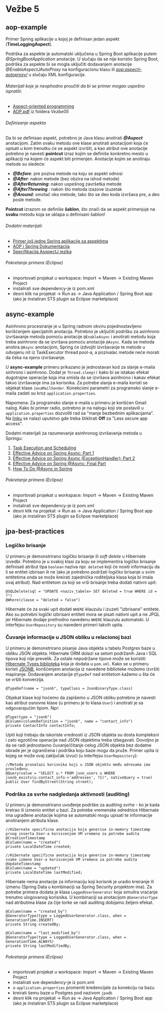 # Vežbe 5

## aop-example

Primer Spring aplikacije u kojoj je definisan jedan aspekt (__TimeLoggingAspect__).

Podrška za aspekte je automatski uključena u Spring Boot aplikacije putem _@SpringBootApplication_ anotacije.  U slučaju da se nije koristio Spring Boot, podrška za aspekte bi se mogla uključiti dodavanjem anotacije _@EnableAspectJAutoProxy_ na konfiguracionu klasu ili _<aop:aspectj-autoproxy/>_ u slučaju XML konfiguracije.

###### Materijali koje je neophodno proučiti da bi se primer mogao uspešno ispratiti:

* [Aspect-oriented programming](https://www.youtube.com/watch?v=3KKUP7-o3ps)
* [AOP.pdf](https://github.com/stojkovm/isara2021vezbe/blob/main/Vezbe05/AOP.pdf) iz foldera _Vezbe05_

###### Definisanje aspekta

Da bi se definisao aspekt, potrebno je Java klasu anotirati ___@Aspect___ anotacijom. Zatim svaku metodu ove klase anotirati anotacijom koja će opisati u kom trenutku će se aspekt izvršiti, a kao atribut ove anotacije potrebno je navesti __pointcut__ izraz kojim se definiše konkretno mesto u aplikaciji na kojem će aspekt biti primenjen. Anotacije kojim se anotiraju metode su sledeće:

* ___@Before___: pre poziva metode na koju se aspekt odnosi
* ___@After___: nakon metode (bez obzira na ishod metode)
* ___@AfterReturning___: nakon uspešnog završetka metode
* ___@AfterThrowing___ : nakon što metoda izazove izuzetak
* ___@Around___: omotač oko metode, tako što se deo koda izvršava pre, a deo posle metode.

__Pointcut__ izrazom se definiše __šablon__, što znači da se aspekt primenjuje na __svaku__ metodu koja se uklapa u definisani šablon!

###### Dodatni materijali:

* [Primer još jedne Spring aplikacije sa aspektima](https://www.journaldev.com/2583/spring-aop-example-tutorial-aspect-advice-pointcut-joinpoint-annotations)
* [AOP i Spring Dokumentacija](https://docs.spring.io/spring/docs/2.0.x/reference/aop.html)
* [Specifikacija AsspectJ jezika](https://www.eclipse.org/aspectj/doc/released/progguide/language.html)

###### Pokretanje primera (Eclipse)

* importovati projekat u workspace: Import -> Maven -> Existing Maven Project
* instalirati sve dependency-je iz pom.xml
* desni klik na projekat -> Run as -> Java Application / Spring Boot app (ako je instaliran STS plugin sa Eclipse marketplace)

## async-example

Asinhrono procesiranje je u Spring radnom okviru pojednostavljeno korišćenjem specijalnih anotacija.
Potrebno je uključiti podršku za asinhrono izvršavanje metoda pomoću anotacije `@EnableAsync` i anotirati metodu koja treba asinhrono da se izvršava pomoću anotacije `@Async`.
Kada se metoda anotira `@Async` anotacijom, Spring će izdvojiti izvršavanje te metode u odvojenu nit iz TaskExecutor thread pool-a, a pozivalac metode neće morati da čeka na njeno izvršavanje.

U **async-example** primeru prikazano je jednostavan kod za slanje e-maila sinhrono i asinhrono. Dodat je `Thread.sleep()` kako bi se istakao efekat dugotrajne operacije koja ima smisla da se izvršava asinhrono i kakav efekat takvo izvršavanje ima za korisnika. Za potrebe slanja e-maila koristi se objekat klase `JavaMailSender`. Konekcioni parametri za programsko slanje e-maila zadati su kroz `application.properties`.

Napomena: Za programsko slanje e-maila u primeru je korišćen Gmail nalog. Kako bi primer radio, potrebno je na nalogu koji ste postavili u `application.properties` dozvoliti rad sa "manje bezbednim aplikacijama". Na [linku](https://support.google.com/accounts/answer/6010255?hl=en) se nalazi uputstvo gde treba štiklirati __Off__ za "Less secure app access".

Dodatni materijali za razumevanje asinhronog izvršavanja metoda u Springu:

1. [Task Execution and Scheduling](https://docs.spring.io/spring/docs/current/spring-framework-reference/integration.html#scheduling)
2. [Effective Advice on Spring Async: Part 1](https://dzone.com/articles/effective-advice-on-spring-async-part-1)
3. [Effective Advice on Spring Async (ExceptionHandler): Part 2](https://dzone.com/articles/effective-advice-on-spring-async-exceptionhandler-1)
4. [Effective Advice on Spring @Async: Final Part](https://dzone.com/articles/effective-advice-on-spring-async-final-part-1)
5. [How To Do @Async in Spring](https://www.baeldung.com/spring-async)

###### Pokretanje primera (Eclipse)

* importovati projekat u workspace: Import -> Maven -> Existing Maven Project
* instalirati sve dependency-je iz pom.xml
* desni klik na projekat -> Run as -> Java Application / Spring Boot app (ako je instaliran STS plugin sa Eclipse marketplace)

## jpa-best-practices

### Logičko brisanje

U primeru je demonstrirano logičko brisanje ili _soft delete_ u Hibernate izvedbi.
Potrebno je u svakoj klasi za koju se implementira logičko brisanje definisati atribut tipa `boolean` naziva npr. `deleted` koji će nositi informaciju da li se entitet izbrisan ili ne (ako je potrebno podržati logičko brisanje u svim entitetima onda se može kreirati zajednička roditeljska klasa koja bi imala ovaj atribut).
Nad entitetom za koji se vrši brisanje treba dodati nativni upit:
```
@SQLDelete(sql = "UPDATE <naziv_tabele> SET deleted = true WHERE id = ?")
@Where(clause = "deleted = false")
```
Hibernate će za svaki upit dodati `WHERE` klauzulu i izuzeti "izbrisane" entitete.
Ako su potrebni logički izbrisani entiteti mora se pisati nativni upit a ne JPQL jer Hibernate dodaje prethodno navedenu `WHERE` klauzulu automatski.
U interfejsu `UserRepository` su navedeni primeri takvih upita.

### Čuvanje informacije u JSON obliku u relacionoj bazi

U primeru je demonstrirano pisanje Java objekta u tabelu Postgres baze u obliku JSON objekta.
Hibernate ORM dolazi sa setom podržanih Java i SQL tipova koji nije prevelik.
Za ostale nepodržane tipove može se koristiti [Hibernate Types biblioteka](https://github.com/vladmihalcea/hibernate-types) koja je dodata u `pom.xml`.
Kako se u primeru koristi [JSONB](https://www.postgresql.org/docs/9.4/datatype-json.html), korišćenjem anotacija iz navedene biblioteke možemo izvršiti mapiranje.
Dodavanjem anotacije `@TypeDef` nad entitetom kažemo u šta će se vršiti konverzija.
```
@TypeDef(name = "jsonb", typeClass = JsonBinaryType.class)
```
Objekat klase koji hoćemo da zapišemo u JSON obliku potrebno je navesti kao atribut osnovne klase (u primeru je to klasa `User`) i anotirati je sa odgovarajućim tipom. Npr:
```
@Type(type = "jsonb")
@Column(columnDefinition = "jsonb", name = "contact_info")
private ContactInfo contactInfo;
```
Upiti koji trebaju da iskoriste vrednosti iz JSON objekta su dosta kompleksni i zato egzotične operacije nad JSON objektima treba izbegavati. Dovoljno je da se radi jednostavno čuvanje/čitanje celog JSON objekta bez dodatne obrade jer je ograničena i podrška koju baze mogu da pruže. Primer upita iz kojeg se može ovaj zaključak izvući (u interfejsu `UserRepository`):
```
//Metoda pronalazi korisnika koji u JSON objektu među adresama ima prosleđenu.
@Query(value = "SELECT u.* FROM json_users u WHERE jsonb_exists(u.contact_info->'addresses', ?1)", nativeQuery = true)
public User findByStreet(String street);
```

### Podrška za svrhe nadgledanja aktivnosti (auditing)

U primeru je demonstrirano uvođenje podrške za auditing svrhe - ko je kada kreirao ili izmenio entitet u bazi.
Za potrebe vremenske odrednice Hibernate ima ugrađene anotacije kojima se automatski mogu upisati te informacije anotiranjem atributa klase.
```
//Hibernate specificna anotacija koja generise in-memory timestamp prvog inserta User-a koriscenjem VM vremena za potrebe audita
@CreationTimestamp
@Column(name = "created")
private LocalDateTime created;

//Hibernate specificna anotacija koja generise in-memory timestamp svake izmene User-a koriscenjem VM vremena za potrebe audita
@UpdateTimestamp
@Column(name = "updated")
private LocalDateTime lastModified;
```

Hibernate nema anotacije za informaciju koji korisnik je uradio kreiranje ili izmenu (Spring Data u kombinaciji sa Spring Security projektom ima).
Za potrebe primera dodata je klasa `LoggedUserGenerator` koja simulira vraćanje trenutno ulogovanog korisnika.
U kombinaciji sa anotacijom `@GeneratorType` nad atributima klase za čije torke se radi auditing dobijamo željeni efekat.
```
@Column(name = "created_by")
@GeneratorType(type = LoggedUserGenerator.class, when = GenerationTime.INSERT)
private String createdBy;

@Column(name = "last_modified_by")
@GeneratorType(type = LoggedUserGenerator.class, when = GenerationTime.ALWAYS)
private String lastModifiedBy;
```

###### Pokretanje primera (Eclipse)

* importovati projekat u workspace: Import -> Maven -> Existing Maven Project
* instalirati sve dependency-je iz pom.xml
* u `application.properties` promeniti kredencijale za konekciju na bazu
* kreirati šemu baze u Postgres pod nazivom `jpadb`
* desni klik na projekat -> Run as -> Java Application / Spring Boot app (ako je instaliran STS plugin sa Eclipse marketplace)